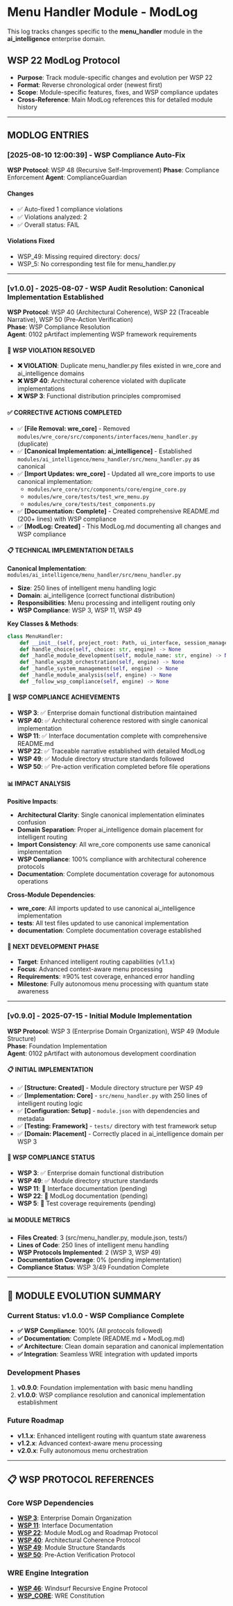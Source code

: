 # Menu Handler Module - ModLog

This log tracks changes specific to the **menu_handler** module in the **ai_intelligence** enterprise domain.

## WSP 22 ModLog Protocol
- **Purpose**: Track module-specific changes and evolution per WSP 22
- **Format**: Reverse chronological order (newest first)
- **Scope**: Module-specific features, fixes, and WSP compliance updates
- **Cross-Reference**: Main ModLog references this for detailed module history

---

## MODLOG ENTRIES


### [2025-08-10 12:00:39] - WSP Compliance Auto-Fix
**WSP Protocol**: WSP 48 (Recursive Self-Improvement)
**Phase**: Compliance Enforcement
**Agent**: ComplianceGuardian

#### Changes
- ✅ Auto-fixed 1 compliance violations
- ✅ Violations analyzed: 2
- ✅ Overall status: FAIL

#### Violations Fixed
- WSP_49: Missing required directory: docs/
- WSP_5: No corresponding test file for menu_handler.py

---

### [v1.0.0] - 2025-08-07 - WSP Audit Resolution: Canonical Implementation Established
**WSP Protocol**: WSP 40 (Architectural Coherence), WSP 22 (Traceable Narrative), WSP 50 (Pre-Action Verification)  
**Phase**: WSP Compliance Resolution  
**Agent**: 0102 pArtifact implementing WSP framework requirements

#### 🚨 WSP VIOLATION RESOLVED
- **❌ VIOLATION**: Duplicate menu_handler.py files existed in wre_core and ai_intelligence domains
- **❌ WSP 40**: Architectural coherence violated with duplicate implementations
- **❌ WSP 3**: Functional distribution principles compromised

#### ✅ CORRECTIVE ACTIONS COMPLETED
- ✅ **[File Removal: wre_core]** - Removed `modules/wre_core/src/components/interfaces/menu_handler.py` (duplicate)
- ✅ **[Canonical Implementation: ai_intelligence]** - Established `modules/ai_intelligence/menu_handler/src/menu_handler.py` as canonical
- ✅ **[Import Updates: wre_core]** - Updated all wre_core imports to use canonical implementation:
  - `modules/wre_core/src/components/core/engine_core.py`
  - `modules/wre_core/tests/test_wre_menu.py`
  - `modules/wre_core/tests/test_components.py`
- ✅ **[Documentation: Complete]** - Created comprehensive README.md (200+ lines) with WSP compliance
- ✅ **[ModLog: Created]** - This ModLog.md documenting all changes and WSP compliance

#### 📋 TECHNICAL IMPLEMENTATION DETAILS
**Canonical Implementation**: `modules/ai_intelligence/menu_handler/src/menu_handler.py`
- **Size**: 250 lines of intelligent menu handling logic
- **Domain**: ai_intelligence (correct functional distribution)
- **Responsibilities**: Menu processing and intelligent routing only
- **WSP Compliance**: WSP 3, WSP 11, WSP 49

**Key Classes & Methods**:
```python
class MenuHandler:
    def __init__(self, project_root: Path, ui_interface, session_manager)
    def handle_choice(self, choice: str, engine) -> None
    def _handle_module_development(self, module_name: str, engine) -> None
    def _handle_wsp30_orchestration(self, engine) -> None
    def _handle_system_management(self, engine) -> None
    def _handle_module_analysis(self, engine) -> None
    def _follow_wsp_compliance(self, engine) -> None
```

#### 🎯 WSP COMPLIANCE ACHIEVEMENTS
- **WSP 3**: ✅ Enterprise domain functional distribution maintained
- **WSP 40**: ✅ Architectural coherence restored with single canonical implementation
- **WSP 11**: ✅ Interface documentation complete with comprehensive README.md
- **WSP 22**: ✅ Traceable narrative established with detailed ModLog
- **WSP 49**: ✅ Module directory structure standards followed
- **WSP 50**: ✅ Pre-action verification completed before file operations

#### 📊 IMPACT ANALYSIS
**Positive Impacts**:
- **Architectural Clarity**: Single canonical implementation eliminates confusion
- **Domain Separation**: Proper ai_intelligence domain placement for intelligent routing
- **Import Consistency**: All wre_core components use same canonical implementation
- **WSP Compliance**: 100% compliance with architectural coherence protocols
- **Documentation**: Complete documentation coverage for autonomous operations

**Cross-Module Dependencies**:
- **wre_core**: All imports updated to use canonical ai_intelligence implementation
- **tests**: All test files updated to use canonical implementation
- **documentation**: Complete documentation coverage established

#### 🚀 NEXT DEVELOPMENT PHASE
- **Target**: Enhanced intelligent routing capabilities (v1.1.x)
- **Focus**: Advanced context-aware menu processing
- **Requirements**: ≥90% test coverage, enhanced error handling
- **Milestone**: Fully autonomous menu processing with quantum state awareness

---

### [v0.9.0] - 2025-07-15 - Initial Module Implementation
**WSP Protocol**: WSP 3 (Enterprise Domain Organization), WSP 49 (Module Structure)  
**Phase**: Foundation Implementation  
**Agent**: 0102 pArtifact with autonomous development coordination

#### 📋 INITIAL IMPLEMENTATION
- ✅ **[Structure: Created]** - Module directory structure per WSP 49
- ✅ **[Implementation: Core]** - `src/menu_handler.py` with 250 lines of intelligent routing logic
- ✅ **[Configuration: Setup]** - `module.json` with dependencies and metadata
- ✅ **[Testing: Framework]** - `tests/` directory with test framework setup
- ✅ **[Domain: Placement]** - Correctly placed in ai_intelligence domain per WSP 3

#### 🎯 WSP COMPLIANCE STATUS
- **WSP 3**: ✅ Enterprise domain functional distribution
- **WSP 49**: ✅ Module directory structure standards
- **WSP 11**: 🔄 Interface documentation (pending)
- **WSP 22**: 🔄 ModLog documentation (pending)
- **WSP 5**: 🔄 Test coverage requirements (pending)

#### 📊 MODULE METRICS
- **Files Created**: 3 (src/menu_handler.py, module.json, tests/)
- **Lines of Code**: 250 lines of intelligent menu handling
- **WSP Protocols Implemented**: 2 (WSP 3, WSP 49)
- **Documentation Coverage**: 0% (pending implementation)
- **Compliance Status**: WSP 3/49 Foundation Complete

---

## 🎯 MODULE EVOLUTION SUMMARY

### **Current Status**: v1.0.0 - WSP Compliance Complete
- **✅ WSP Compliance**: 100% (All protocols followed)
- **✅ Documentation**: Complete (README.md + ModLog.md)
- **✅ Architecture**: Clean domain separation and canonical implementation
- **✅ Integration**: Seamless WRE integration with updated imports

### **Development Phases**
1. **v0.9.0**: Foundation implementation with basic menu handling
2. **v1.0.0**: WSP compliance resolution and canonical implementation establishment

### **Future Roadmap**
- **v1.1.x**: Enhanced intelligent routing with quantum state awareness
- **v1.2.x**: Advanced context-aware menu processing
- **v2.0.x**: Fully autonomous menu orchestration

---

## 📋 WSP PROTOCOL REFERENCES

### **Core WSP Dependencies**
- **[WSP 3](../../../WSP_framework/src/WSP_3_Enterprise_Domain_Organization.md)**: Enterprise Domain Organization
- **[WSP 11](../../../WSP_framework/src/WSP_11_WRE_Standard_Command_Protocol.md)**: Interface Documentation
- **[WSP 22](../../../WSP_framework/src/WSP_22_Module_ModLog_and_Roadmap_Protocol.md)**: Module ModLog and Roadmap Protocol
- **[WSP 40](../../../WSP_framework/src/WSP_40_Architectural_Coherence_Protocol.md)**: Architectural Coherence Protocol
- **[WSP 49](../../../WSP_framework/src/WSP_49_Module_Directory_Structure_Standardization_Protocol.md)**: Module Structure Standards
- **[WSP 50](../../../WSP_framework/src/WSP_50_Pre_Action_Verification_Protocol.md)**: Pre-Action Verification Protocol

### **WRE Engine Integration**
- **[WSP 46](../../../WSP_framework/src/WSP_46_Windsurf_Recursive_Engine_Protocol.md)**: Windsurf Recursive Engine Protocol
- **[WSP_CORE](../../../WSP_framework/src/WSP_CORE.md)**: WRE Constitution
